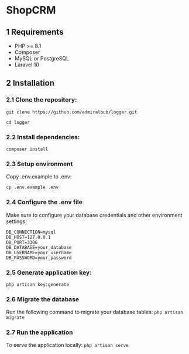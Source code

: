 # ShopCRM

## 1 Requirements

+ PHP >= 8.1
+ Composer
+ MySQL or PostgreSQL
+ Laravel 10

## 2 Installation

### 2.1 Clone the repository: 

`git clone https://github.com/admiralbub/logger.git`

`cd logger`

### 2.2 Install dependencies: 

`composer install`

### 2.3 Setup environment

Copy .env.example to .env:

`cp .env.example .env`

### 2.4 Configure the .env file
Make sure to configure your database credentials and other environment settings.

```
DB_CONNECTION=mysql
DB_HOST=127.0.0.1
DB_PORT=3306
DB_DATABASE=your_database
DB_USERNAME=your_username
DB_PASSWORD=your_password
```

### 2.5 Generate application key:
`php artisan key:generate`

### 2.6 Migrate the database

Run the following command to migrate your database tables:
`php artisan migrate`


### 2.7 Run the application

To serve the application locally:
`php artisan serve`
